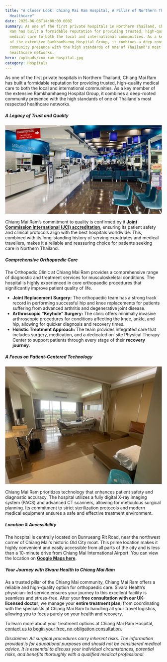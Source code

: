 ```yaml
---
title: "A Closer Look: Chiang Mai Ram Hospital, A Pillar of Northern Thailand's
  Healthcare"
date: 2025-06-06T14:00:00.000Z
summary: As one of the first private hospitals in Northern Thailand, Chiang Mai
  Ram has built a formidable reputation for providing trusted, high-quality
  medical care to both the local and international communities. As a key member
  of the extensive Ramkhamhaeng Hospital Group, it combines a deep-rooted
  community presence with the high standards of one of Thailand's most respected
  healthcare networks.
hero: /uploads/cnx-ram-hospital.jpg
category: Hospitals
---
```

As one of the first private hospitals in Northern Thailand, Chiang Mai Ram has built a formidable reputation for providing trusted, high-quality medical care to both the local and international communities. As a key member of the extensive Ramkhamhaeng Hospital Group, it combines a deep-rooted community presence with the high standards of one of Thailand's most respected healthcare networks.

##### **A Legacy of Trust and Quality**

![chiang mai ram hospital orthopedic surgery thailand](/uploads/unnamed-6-.jpg "chiang mai ram hospital orthopedic surgery thailand")

Chiang Mai Ram’s commitment to quality is confirmed by it **[Joint Commission International (JCI) accreditation](https://www.jointcommissioninternational.org/)**, ensuring its patient safety and clinical protocols align with the best hospitals worldwide. This, combined with its long-standing history of serving expatriates and medical travellers, makes it a reliable and reassuring choice for patients seeking care in Northern Thailand.

##### **Comprehensive Orthopaedic Care**

The Orthopedic Clinic at Chiang Mai Ram provides a comprehensive range of diagnostic and treatment services for musculoskeletal conditions. The hospital is highly experienced in core orthopaedic procedures that significantly improve patient quality of life.

* **Joint Replacement Surgery:** The orthopaedic team has a strong track record in performing successful hip and knee replacements for patients suffering from advanced arthritis and degenerative joint disease.
* **Arthroscopic "Keyhole" Surgery:** The clinic offers minimally invasive arthroscopic procedures for conditions affecting the knee, ankle, and hip, allowing for quicker diagnosis and recovery times.
* **Holistic Treatment Approach:** The team provides integrated care that includes surgery, medication, and a dedicated on-site Physical Therapy Center to support patients through every stage of their **recovery journey**.

##### **A Focus on Patient-Centered Technology**

![chiang mai ram hospital room thailand](/uploads/unnamed.jpg "chiang mai ram hospital room thailand")

Chiang Mai Ram prioritizes technology that enhances patient safety and diagnostic accuracy. The hospital utilizes a fully digital X-ray imaging system (PACS) and advanced CT scanners, allowing for meticulous surgical planning. Its commitment to strict sterilization protocols and modern medical equipment ensures a safe and effective treatment environment.

##### **Location & Accessibility**

The hospital is centrally located on Bunrueang Rit Road, near the northwest corner of Chiang Mai's historic Old City moat. This prime location makes it highly convenient and easily accessible from all parts of the city and is less than a 10-minute drive from Chiang Mai International Airport. You can view the location on **[Google Maps here](https://maps.app.goo.gl/hbUKcQ5PmiGasV1RA)**.

##### **Your Journey with Sivara Health to Chiang Mai Ram**

As a trusted pillar of the Chiang Mai community, Chiang Mai Ram offers a reliable and high-quality option for orthopaedic care. Sivara Health’s physician-led service ensures your journey to this excellent facility is seamless and stress-free. After your **free consultation with our UK-licensed doctor**, we manage your **entire treatment plan**, from coordinating with the specialists at Chiang Mai Ram to handling all your travel logistics, allowing you to focus purely on your health and recovery.


To learn more about your treatment options at Chiang Mai Ram Hospital, [contact us to begin your free, no-obligation consultation.](https://sivara.health/#consultation)


*Disclaimer: All surgical procedures carry inherent risks. The information provided is for educational purposes and should not be considered medical advice. It is essential to discuss your individual circumstances, potential risks, and benefits thoroughly with a qualified medical professional.*
